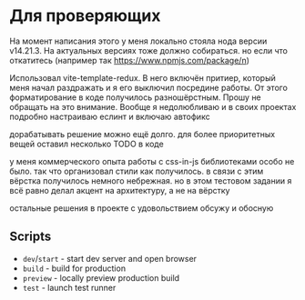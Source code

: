# Для проверяющих

На момент написания этого у меня локально стояла нода версии v14.21.3.
На актуальных версиях тоже должно собираться. но если что откатитесь (например так https://www.npmjs.com/package/n)

Использовал vite-template-redux. В него включён притиер, который меня начал раздражать и я его выключил посредине работы.
От этого форматирование в коде получилось разношёрстным. Прошу не обращать на это внимание.
Вообще я недолюбливаю и в своих проектах подробно настраиваю еслинт и включаю автофикс 

дорабатывать решение можно ещё долго. для более приоритетных вещей оставил несколько TODO в коде

у меня коммерческого опыта работы с css-in-js библиотеками особо не было. так что организовал стили как получилось.
в связи с этим вёрстка получилось немного небрежная. 
но в этом тестовом задании я всё равно делал акцент на архитектуру, а не на вёрстку 

остальные решения в проекте с удовольствием обсужу и обосную

## Scripts

- `dev`/`start` - start dev server and open browser
- `build` - build for production
- `preview` - locally preview production build
- `test` - launch test runner

